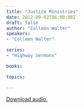```yaml
---
title: "Justice Ministries"
date: 2012-09-02T06:00:00Z
draft: false
author: "Colleen Walter"
speakers:
- "Colleen Walter"

series:
- "Highway Sermons"

books:

topics:

---
```

[Download audio.](https://s3.amazonaws.com/highway/sermons/2012_09/02_Justice_Ministries.mp3)
